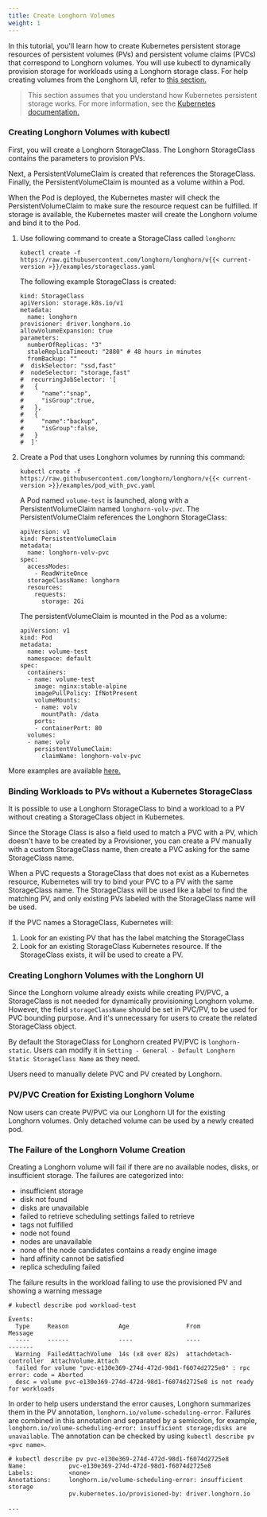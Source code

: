 ```yaml
---
title: Create Longhorn Volumes
weight: 1
---
```


In this tutorial, you'll learn how to create Kubernetes persistent storage resources of persistent volumes (PVs) and persistent volume claims (PVCs) that correspond to Longhorn volumes. You will use kubectl to dynamically provision storage for workloads using a Longhorn storage class. For help creating volumes from the Longhorn UI, refer to [this section.](#creating-longhorn-volumes-with-the-longhorn-ui)

> This section assumes that you understand how Kubernetes persistent storage works. For more information, see the [Kubernetes documentation.](https://kubernetes.io/docs/concepts/storage/persistent-volumes/)

### Creating Longhorn Volumes with kubectl

First, you will create a Longhorn StorageClass. The Longhorn StorageClass contains the parameters to provision PVs.

Next, a PersistentVolumeClaim is created that references the StorageClass. Finally, the PersistentVolumeClaim is mounted as a volume within a Pod.

When the Pod is deployed, the Kubernetes master will check the PersistentVolumeClaim to make sure the resource request can be fulfilled. If storage is available, the Kubernetes master will create the Longhorn volume and bind it to the Pod.

1. Use following command to create a StorageClass called `longhorn`:

    ```
    kubectl create -f https://raw.githubusercontent.com/longhorn/longhorn/v{{< current-version >}}/examples/storageclass.yaml
    ```

    The following example StorageClass is created:

    ```
    kind: StorageClass
    apiVersion: storage.k8s.io/v1
    metadata:
      name: longhorn
    provisioner: driver.longhorn.io
    allowVolumeExpansion: true
    parameters:
      numberOfReplicas: "3"
      staleReplicaTimeout: "2880" # 48 hours in minutes
      fromBackup: ""
    #  diskSelector: "ssd,fast"
    #  nodeSelector: "storage,fast"
    #  recurringJobSelector: '[
    #   {
    #     "name":"snap",
    #     "isGroup":true,
    #   },
    #   {
    #     "name":"backup",
    #     "isGroup":false,
    #   }
    #  ]'
    ```

2. Create a Pod that uses Longhorn volumes by running this command:

    ```
    kubectl create -f https://raw.githubusercontent.com/longhorn/longhorn/v{{< current-version >}}/examples/pod_with_pvc.yaml
    ```

    A Pod named `volume-test` is launched, along with a PersistentVolumeClaim named `longhorn-volv-pvc`. The PersistentVolumeClaim references the Longhorn StorageClass:

    ```
    apiVersion: v1
    kind: PersistentVolumeClaim
    metadata:
      name: longhorn-volv-pvc
    spec:
      accessModes:
        - ReadWriteOnce
      storageClassName: longhorn
      resources:
        requests:
          storage: 2Gi
    ```

    The persistentVolumeClaim is mounted in the Pod as a volume:

    ```
    apiVersion: v1
    kind: Pod
    metadata:
      name: volume-test
      namespace: default
    spec:
      containers:
      - name: volume-test
        image: nginx:stable-alpine
        imagePullPolicy: IfNotPresent
        volumeMounts:
        - name: volv
          mountPath: /data
        ports:
        - containerPort: 80
      volumes:
      - name: volv
        persistentVolumeClaim:
          claimName: longhorn-volv-pvc
    ```
More examples are available [here.](../../references/examples)

### Binding Workloads to PVs without a Kubernetes StorageClass

It is possible to use a Longhorn StorageClass to bind a workload to a PV without creating a StorageClass object in Kubernetes.

Since the Storage Class is also a field used to match a PVC with a PV, which doesn't have to be created by a Provisioner, you can create a PV manually with a custom StorageClass name, then create a PVC asking for the same StorageClass name.

When a PVC requests a StorageClass that does not exist as a Kubernetes resource, Kubernetes will try to bind your PVC to a PV with the same StorageClass name. The StorageClass will be used like a label to find the matching PV, and only existing PVs labeled with the StorageClass name will be used.

If the PVC names a StorageClass, Kubernetes will:

1. Look for an existing PV that has the label matching the StorageClass
2. Look for an existing StorageClass Kubernetes resource. If the StorageClass exists, it will be used to create a PV.

### Creating Longhorn Volumes with the Longhorn UI

Since the Longhorn volume already exists while creating PV/PVC, a StorageClass is not needed for dynamically provisioning Longhorn volume. However, the field `storageClassName` should be set in PVC/PV, to be used for PVC bounding purpose. And it's unnecessary for users to create the related StorageClass object.

By default the StorageClass for Longhorn created PV/PVC is `longhorn-static`. Users can modify it in `Setting - General - Default Longhorn Static StorageClass Name` as they need.

Users need to manually delete PVC and PV created by Longhorn.


### PV/PVC Creation for Existing Longhorn Volume

Now users can create PV/PVC via our Longhorn UI for the existing Longhorn volumes.
Only detached volume can be used by a newly created pod.

### The Failure of the Longhorn Volume Creation

Creating a Longhorn volume will fail if there are no available nodes, disks, or insufficient storage. The failures are categorized into:
- insufficient storage
- disk not found
- disks are unavailable
- failed to retrieve scheduling settings failed to retrieve
- tags not fulfilled
- node not found
- nodes are unavailable
- none of the node candidates contains a ready engine image
- hard affinity cannot be satisfied
- replica scheduling failed

The failure results in the workload failing to use the provisioned PV and showing a warning message
```
# kubectl describe pod workload-test

Events:
  Type     Reason              Age                From                     Message
  ----     ------              ----               ----                     -------
  Warning  FailedAttachVolume  14s (x8 over 82s)  attachdetach-controller  AttachVolume.Attach
  failed for volume "pvc-e130e369-274d-472d-98d1-f6074d2725e8" : rpc error: code = Aborted
  desc = volume pvc-e130e369-274d-472d-98d1-f6074d2725e8 is not ready for workloads
```

In order to help users understand the error causes, Longhorn summarizes them in the PV annotation, `longhorn.io/volume-scheduling-error`. Failures are combined in this annotation and separated by a semicolon, for example, `longhorn.io/volume-scheduling-error: insufficient storage;disks are unavailable`. The annotation can be checked by using `kubectl describe pv <pvc name>`.
```
# kubectl describe pv pvc-e130e369-274d-472d-98d1-f6074d2725e8
Name:            pvc-e130e369-274d-472d-98d1-f6074d2725e8
Labels:          <none>
Annotations:     longhorn.io/volume-scheduling-error: insufficient storage
                 pv.kubernetes.io/provisioned-by: driver.longhorn.io

...

```
